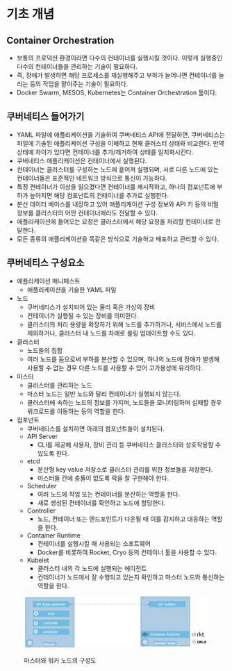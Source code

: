 # 기초 개념

## Container Orchestration

* 보통의 프로덕션 환경이라면 다수의 컨테이너를 실행시킬 것이다. 이렇게 실행중인 다수의 컨테이너들을 관리하는 기술이 필요하다.
* 즉, 장애가 발생하면 해당 프로세스를 재실행해주고 부하가 늘어나면 컨테이너를 늘리는 등의 작업을 맡아주는 기술이 필요하다.
* Docker Swarm, MESOS, Kubernetes는 Container Orchestration 툴이다.

## 쿠버네티스 들어가기

* YAML 파일에 애플리케이션을 기술하여 쿠버네티스 API에 전달하면, 쿠버네티스는 파일에 기술된 애플리케이션 구성을 이해하고 현재 클러스터 상태와 비교한다. 만약 상태에 차이가 있다면 컨테이너를 추가/제거하여 상태를 일치화시킨다.
* 쿠버네티스 애플리케이션은 컨테이너에서 실행된다.
* 컨테이너는 클러스터를 구성하는 노드에 흩어져 실행되며, 서로 다른 노드에 있는 컨테이너들은 표준적인 네트워크 방식으로 통신이 가능하다.
* 특정 컨테이너가 이상을 일으켰다면 컨테이너를 재시작하고, 하나의 컴포넌트에 부하가 높아지면 해당 컴포넌트의 컨테이너를 추가로 실행한다.
* 분산 데이터 베이스를 내장하고 있어 애플리케이션 구성 정보와 API 키 등의 비밀 정보를 클러스터의 어떤 컨테이너에라도 전달할 수 있다.
* 애플리케이션에 들어오는 요청은 클러스터에서 해당 요청을 처리할 컨테이너로 전달한다.
* 모든 종류의 애플리케이션을 똑같은 방식으로 기술하고 배포하고 관리할 수 있다.

## 쿠버네티스 구성요소

* 애플리케이션 매니페스트
  * 애플리케이션을 기술한 YAML 파일
* 노드
  * 쿠버네티스가 설치되어 있는 물리 혹은 가상의 장비
  * 컨테이너가 실행될 수 있는 장비를 의미한다.
  * 클러스터의 처리 용량을 확장하기 위해 노드를 추가하거나, 서비스에서 노드를 제외하거나, 클러스터 내 노드를 차례로 롤링 업데이트할 수도 있다.
* 클러스터
  * 노드들의 집합
  * 여러 노드를 둠으로써 부하를 분산할 수 있으며, 하나의 노드에 장애가 발생해 사용할 수 없는 경우 다른 노드를 사용할 수 있어 고가용성에 유리하다.
* 마스터
  * 클러스터를 관리하는 노드
  * 마스터 노드는 일반 노드와 달리 컨테이너가 실행되지 않는다.
  * 클러스터에 속하는 노드의 정보를 가지며, 노드들을 모니터링하며 실패할 경우 워크로드를 이동하는 등의 역할을 한다.
* 컴포넌트
  * 쿠버네티스를 설치하면 아래의 컴포넌트들이 설치된다.
  * API Server
    * CLI를 제공해 사용자, 장비 관리 등 쿠버네티스 클러스터와 상호작용할 수 있도록 한다.
  * etcd
    * 분산형 key value 저장소로 클러스터 관리를 위한 정보들을 저장한다.
    * 마스터들 간에 충돌이 없도록 락을 잘 구현해야 한다.
  * Scheduler
    * 여러 노드에 작업 또는 컨테이너를 분산하는 역할을 한다.
    * 새로 생성된 컨테이너를 확인하고 노드에 할당한다.
  * Controller
    * 노드, 컨테이너 또는 엔드포인트가 다운될 때 이를 감지하고 대응하는 역할을 한다.
  * Container Runtime
    * 컨테이너를 실행시킬 때 사용되는 소프트웨어
    * Docker를 비롯하여 Rocket, Cryo 등의 컨테이너 툴을 사용할 수 있다.
  * Kubelet
    * 클러스터 내의 각 노드에 실행되는 에이전트
    * 컨테이너가 노드에서 잘 수행되고 있는지 확인하고 마스터 노드와 통신하는 역할을 한다.

<figure><img src="../../.gitbook/assets/image (1) (1) (1) (1) (1) (1) (1) (1) (1) (1) (1) (1) (1) (1) (1).png" alt=""><figcaption><p>마스터와 워커 노드의 구성도</p></figcaption></figure>

